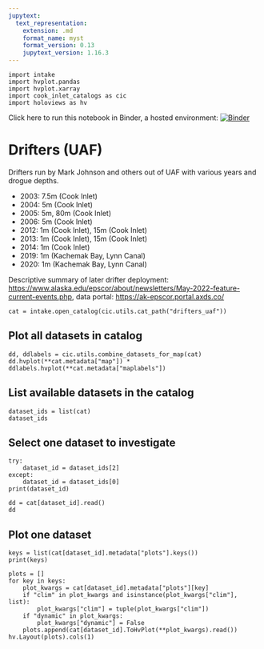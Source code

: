 ```yaml
---
jupytext:
  text_representation:
    extension: .md
    format_name: myst
    format_version: 0.13
    jupytext_version: 1.16.3
---
```


```{code-cell}
import intake
import hvplot.pandas
import hvplot.xarray
import cook_inlet_catalogs as cic
import holoviews as hv
```

Click here to run this notebook in Binder, a hosted environment: [![Binder](https://mybinder.org/badge_logo.svg)](https://mybinder.org/v2/gh/axiom-data-science/cook-inlet-catalogs/HEAD?labpath=docs%2Fdemo_notebooks%2Fdrifters_uaf.md)

# Drifters (UAF)

Drifters run by Mark Johnson and others out of UAF with various years and drogue depths.
        
* 2003: 7.5m (Cook Inlet)
* 2004: 5m (Cook Inlet)
* 2005: 5m, 80m (Cook Inlet)
* 2006: 5m (Cook Inlet)
* 2012: 1m (Cook Inlet), 15m (Cook Inlet)
* 2013: 1m (Cook Inlet), 15m (Cook Inlet)
* 2014: 1m (Cook Inlet)
* 2019: 1m (Kachemak Bay, Lynn Canal)
* 2020: 1m (Kachemak Bay, Lynn Canal)

Descriptive summary of later drifter deployment: https://www.alaska.edu/epscor/about/newsletters/May-2022-feature-current-events.php, data portal: https://ak-epscor.portal.axds.co/



```{code-cell}
cat = intake.open_catalog(cic.utils.cat_path("drifters_uaf"))
```

## Plot all datasets in catalog

```{code-cell}
dd, ddlabels = cic.utils.combine_datasets_for_map(cat)
dd.hvplot(**cat.metadata["map"]) * ddlabels.hvplot(**cat.metadata["maplabels"])
```

## List available datasets in the catalog

```{code-cell}
dataset_ids = list(cat)
dataset_ids
```

## Select one dataset to investigate

```{code-cell}
try:
    dataset_id = dataset_ids[2]
except:
    dataset_id = dataset_ids[0]
print(dataset_id)

dd = cat[dataset_id].read()
dd
```

## Plot one dataset

```{code-cell}
keys = list(cat[dataset_id].metadata["plots"].keys())
print(keys)

plots = []
for key in keys:
    plot_kwargs = cat[dataset_id].metadata["plots"][key]
    if "clim" in plot_kwargs and isinstance(plot_kwargs["clim"], list):
        plot_kwargs["clim"] = tuple(plot_kwargs["clim"])
    if "dynamic" in plot_kwargs:
        plot_kwargs["dynamic"] = False
    plots.append(cat[dataset_id].ToHvPlot(**plot_kwargs).read())
hv.Layout(plots).cols(1)
```
